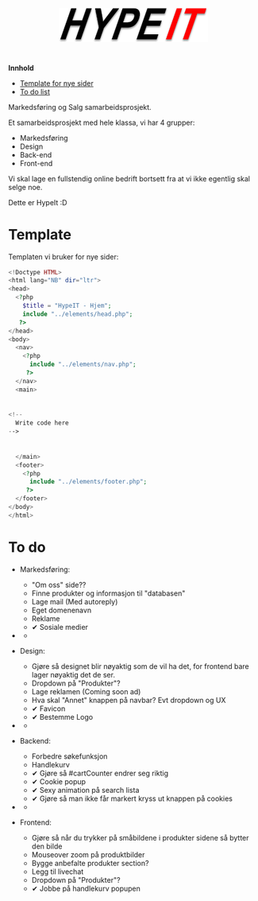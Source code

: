 <p align="center">
  <a href="http://klasserom.net/204/elev20416/Prosjekter/HypeIT/">
    <img src="images/Logo.png" width="300px">
  </a>
  <h1 align="center"></h1>
</p>


**Innhold**
<!--ts-->
<!--
   - [Om HypeIt](#hypeit)
-->
   - [Template for nye sider](#template)
   - [To do list](#to-do)
<!--te-->
Markedsføring og Salg samarbeidsprosjekt.


Et samarbeidsprosjekt med hele klassa, vi har 4 grupper:
 - Markedsføring
 - Design
 - Back-end
 - Front-end

Vi skal lage en fullstendig online bedrift bortsett fra at vi ikke egentlig skal selge noe.

Dette er HypeIt :D


# Template

Templaten vi bruker for nye sider:
```php
<!Doctype HTML>
<html lang="NB" dir="ltr">
<head>
  <?php
    $title = "HypeIT - Hjem";
    include "../elements/head.php";
   ?>
</head>
<body>
  <nav>
    <?php
      include "../elements/nav.php";
     ?>
  </nav>
  <main>


<!--
  Write code here
-->


  </main>
  <footer>
    <?php
      include "../elements/footer.php";
     ?>
  </footer>
</body>
</html>

```

# To do

 - Markedsføring:
   - "Om oss" side??
   - Finne produkter og informasjon til "databasen"
   - Lage mail (Med autoreply)
   - Eget domenenavn
   - Reklame
   - &#10004; Sosiale medier
 - -

 - Design:
   - Gjøre så designet blir nøyaktig som de vil ha det, for frontend bare lager nøyaktig det de ser.
   - Dropdown på "Produkter"?
   - Lage reklamen (Coming soon ad)
   - Hva skal "Annet" knappen på navbar? Evt dropdown og UX
   - &#10004; Favicon
   - &#10004; Bestemme Logo
 - -

 - Backend:
   - Forbedre søkefunksjon
   - Handlekurv
   - &#10004; Gjøre så #cartCounter endrer seg riktig
   - &#10004; Cookie popup
   - &#10004; Sexy animation på search lista
   - &#10004; Gjøre så man ikke får markert kryss ut knappen på cookies
 - -

 - Frontend:
   - Gjøre så når du trykker på småbildene i produkter sidene så bytter den bilde
   - Mouseover zoom på produktbilder
   - Bygge anbefalte produkter section?
   - Legg til livechat
   - Dropdown på "Produkter"?
   - &#10004; Jobbe på handlekurv popupen
